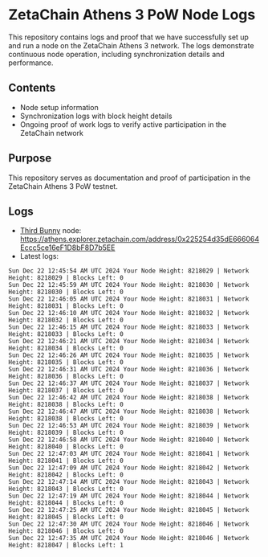# ZetaChain Athens 3 PoW Node Logs
This repository contains logs and proof that we have successfully set up and run a node on the ZetaChain Athens 3 network. The logs demonstrate continuous node operation, including synchronization details and performance.

## Contents
- Node setup information
- Synchronization logs with block height details
- Ongoing proof of work logs to verify active participation in the ZetaChain network

## Purpose
This repository serves as documentation and proof of participation in the ZetaChain Athens 3 PoW testnet.

## Logs

- [Third Bunny](https://thirdbunny.xyz/) node: https://athens.explorer.zetachain.com/address/0x225254d35dE666064Eccc5ce16eF1D8bF8D7b5EE
- Latest logs:
```
Sun Dec 22 12:45:54 AM UTC 2024 Your Node Height: 8218029 | Network Height: 8218029 | Blocks Left: 0
Sun Dec 22 12:45:59 AM UTC 2024 Your Node Height: 8218030 | Network Height: 8218030 | Blocks Left: 0
Sun Dec 22 12:46:05 AM UTC 2024 Your Node Height: 8218031 | Network Height: 8218031 | Blocks Left: 0
Sun Dec 22 12:46:10 AM UTC 2024 Your Node Height: 8218032 | Network Height: 8218032 | Blocks Left: 0
Sun Dec 22 12:46:15 AM UTC 2024 Your Node Height: 8218033 | Network Height: 8218033 | Blocks Left: 0
Sun Dec 22 12:46:21 AM UTC 2024 Your Node Height: 8218034 | Network Height: 8218034 | Blocks Left: 0
Sun Dec 22 12:46:26 AM UTC 2024 Your Node Height: 8218035 | Network Height: 8218035 | Blocks Left: 0
Sun Dec 22 12:46:31 AM UTC 2024 Your Node Height: 8218036 | Network Height: 8218036 | Blocks Left: 0
Sun Dec 22 12:46:37 AM UTC 2024 Your Node Height: 8218037 | Network Height: 8218037 | Blocks Left: 0
Sun Dec 22 12:46:42 AM UTC 2024 Your Node Height: 8218038 | Network Height: 8218038 | Blocks Left: 0
Sun Dec 22 12:46:47 AM UTC 2024 Your Node Height: 8218038 | Network Height: 8218038 | Blocks Left: 0
Sun Dec 22 12:46:53 AM UTC 2024 Your Node Height: 8218039 | Network Height: 8218039 | Blocks Left: 0
Sun Dec 22 12:46:58 AM UTC 2024 Your Node Height: 8218040 | Network Height: 8218040 | Blocks Left: 0
Sun Dec 22 12:47:03 AM UTC 2024 Your Node Height: 8218041 | Network Height: 8218041 | Blocks Left: 0
Sun Dec 22 12:47:09 AM UTC 2024 Your Node Height: 8218042 | Network Height: 8218042 | Blocks Left: 0
Sun Dec 22 12:47:14 AM UTC 2024 Your Node Height: 8218043 | Network Height: 8218043 | Blocks Left: 0
Sun Dec 22 12:47:19 AM UTC 2024 Your Node Height: 8218044 | Network Height: 8218044 | Blocks Left: 0
Sun Dec 22 12:47:25 AM UTC 2024 Your Node Height: 8218045 | Network Height: 8218045 | Blocks Left: 0
Sun Dec 22 12:47:30 AM UTC 2024 Your Node Height: 8218046 | Network Height: 8218046 | Blocks Left: 0
Sun Dec 22 12:47:35 AM UTC 2024 Your Node Height: 8218046 | Network Height: 8218047 | Blocks Left: 1
```

